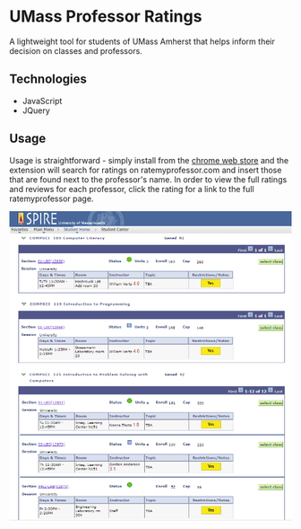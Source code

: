 # UMass Professor Ratings
A lightweight tool for students of UMass Amherst that helps inform their decision on classes and professors.

## Technologies
* JavaScript
* JQuery

## Usage
Usage is straightforward - simply install from the [chrome web store](https://chrome.google.com/webstore/detail/umass-professor-ratings/cfcmdmblcnnoppgldifmihbmpeneplbi/) and the extension will search for ratings on ratemyprofessor.com and insert those that are found next to the professor's name.
In order to view the full ratings and reviews for each professor, click the rating for a link to the full ratemyprofessor page.

![](https://github.com/anthonyrotiroti/UMass-Professor-Ratings/blob/master/Demo.PNG)
